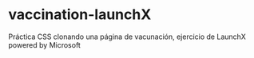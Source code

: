 # vaccination-launchX
Práctica CSS clonando una página de vacunación, ejercicio de LaunchX powered by Microsoft
